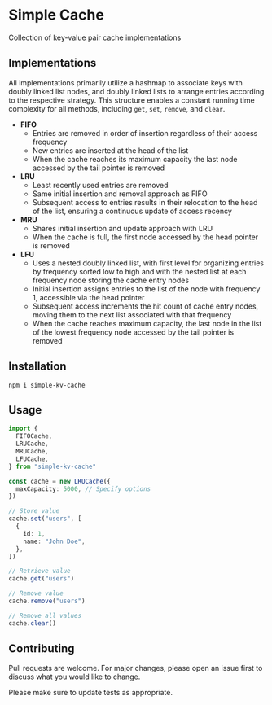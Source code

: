 # Simple Cache

Collection of key-value pair cache implementations

## Implementations

All implementations primarily utilize a hashmap to associate keys with doubly linked list nodes, and doubly linked lists to arrange entries according to the respective strategy. This structure enables a constant running time complexity for all methods, including `get`, `set`, `remove`, and `clear`.

- **FIFO**
  - Entries are removed in order of insertion regardless of their access frequency
  - New entries are inserted at the head of the list
  - When the cache reaches its maximum capacity the last node accessed by the tail pointer is removed
- **LRU**
  - Least recently used entries are removed
  - Same initial insertion and removal approach as FIFO
  - Subsequent access to entries results in their relocation to the head of the list, ensuring a continuous update of access recency
- **MRU**
  - Shares initial insertion and update approach with LRU
  - When the cache is full, the first node accessed by the head pointer is removed
- **LFU**
  - Uses a nested doubly linked list, with first level for organizing entries by frequency sorted low to high and with the nested list at each frequency node storing the cache entry nodes
  - Initial insertion assigns entries to the list of the node with frequency 1, accessible via the head pointer
  - Subsequent access increments the hit count of cache entry nodes, moving them to the next list associated with that frequency
  - When the cache reaches maximum capacity, the last node in the list of the lowest frequency node accessed by the tail pointer is removed

## Installation

```
npm i simple-kv-cache
```

## Usage

```ts
import {
  FIFOCache,
  LRUCache,
  MRUCache,
  LFUCache,
} from "simple-kv-cache"

const cache = new LRUCache({
  maxCapacity: 5000, // Specify options
})

// Store value
cache.set("users", [
  {
    id: 1,
    name: "John Doe",
  },
])

// Retrieve value
cache.get("users")

// Remove value
cache.remove("users")

// Remove all values
cache.clear()
```

## Contributing

Pull requests are welcome. For major changes, please open an issue first to discuss what you would like to change.

Please make sure to update tests as appropriate.
